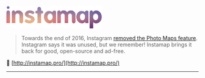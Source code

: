 <img src="media/logo.png" width="250" alt="Instamap" />

> Towards the end of 2016, Instagram [removed the Photo Maps feature](http://petapixel.com/2016/09/06/instagram-killing-off-photo-maps-feature-forgot/). Instagram says it was unused, but we remember! Instamap brings it back for good, open-source and ad-free.

:cherry_blossom: [http://instamap.pro/](http://instamap.pro/)

---
